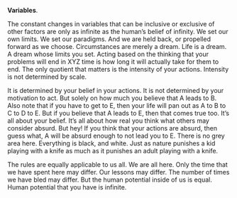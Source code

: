 **Variables**.

The constant changes in variables that can be inclusive or exclusive of other factors are only as infinite as the human’s belief of infinity. We set our own limits. We set our paradigms. And we are held back, or propelled forward as we choose. Circumstances are merely a dream. Life is a dream. A dream whose limits you set. Acting based on the thinking that your problems will end in XYZ time is how long it will actually take for them to end. The only quotient that matters is the intensity of your actions. Intensity is not determined by scale.

It is determined by your belief in your actions. It is not determined by your motivation to act. But solely on how much you believe that A leads to B. Also note that if you have to get to E, then your life will pan out as A to B to C to D to E. But if you believe that A leads to E, then that comes true too. It’s all about your belief. It’s all about how real you think what others may consider absurd. But hey! If you think that your actions are absurd, then guess what, A will be absurd enough to not lead you to E. There is no grey area here. Everything is black, and white. Just as nature punishes a kid playing with a knife as much as it punishes an adult playing with a knife.

The rules are equally applicable to us all. We are all here. Only the time that we have spent here may differ. Our lessons may differ. The number of times we have bled may differ. But the human potential inside of us is equal. Human potential that you have is infinite.
